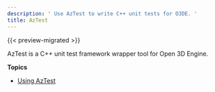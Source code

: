 ```yaml
---
description: ' Use AzTest to write C++ unit tests for O3DE. '
title: AzTest
---
```


{{< preview-migrated >}}

AzTest is a C++ unit test framework wrapper tool for Open 3D Engine.

**Topics**
+ [Using AzTest](/docs/user-guide/testing/aztest/AzTest.md)
